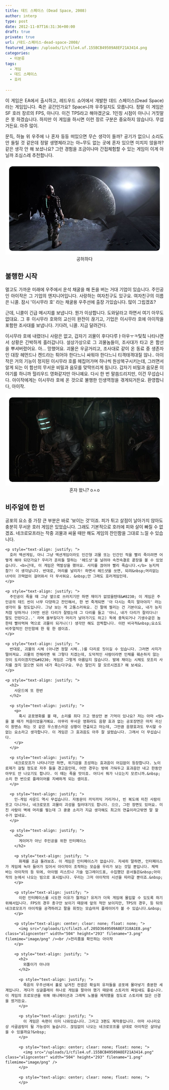 ```yaml
---
title: 데드 스페이스 (Dead Space, 2008)
author: interp
type: post
date: 2012-11-07T16:31:36+00:00
draft: true
private: true
url: /데드-스페이스-dead-space-2008/
featured_image: /uploads/1/cfile4.uf.155BCB49509A8EF21A3414.png
categories:
  - 미분류
tags:
  - 게임
  - 데드 스페이스
  - 호러

---
```

<p style="text-align: justify; ">
  이 게임은 EA에서 출시하고, 레드우드 쇼어에서 개발한 데드 스페이스(Dead Space)라는 게임입니다. 죽은 공간인가요? Space니까 우주일지도 모릅니다. 정말 이 게임은 SF 호러 장르의 FPS, 아니다. 이건 TPS라고 해야겠군요. 1인칭 시점이 아니니 거짓말은 못 하겠습니다. 하지만 이 게임을 하시면 이런 장르 구분은 중요하지 않습니다. 무섭거든요. 아주 많이.
</p>

<p style="text-align: justify; ">
  문득, 하늘 위 우주에 나 혼자 둥둥 떠있으면 무슨 생각이 들까? 공기가 없으니 소리도 안 들릴 것 같은데 정말 생명체라고는 아~무도 없는 곳에 혼자 있으면 미치지 않을까? 같은 생각 안 해 보셨나요? 그런 경험을 조금이나마 간접체험할 수 있는 게임이 이게 아닐까 조심스레 추천합니다.
</p>

<p style="text-align: center; clear: none; float: none; ">
  <img src="/uploads/1/cfile26.uf.11480149509A8EF335C979.png" class="aligncenter" width="504" height="293" filename="5.png" filemime="image/png" /><br />공허하다
</p>

## 불행한 시작

<p style="text-align: justify; ">
  멀고도 가까운 미래에 우주에서 운석 채굴을 해 돈을 버는 거대 기업이 있습니다. 주인공인 아이작은&nbsp;그 기업의 엔지니어입니다. 사랑하는 여자친구도 있구요. 여자친구의 이름은 니콜. 잠시 '이시무라 호' 라는 채굴용 우주선에 출장 가있습니다. 많이 그립겠죠?
</p>

<p style="text-align: justify; ">
  근데, 니콜이 긴급 메시지를 보냅니다. 뭔가 이상합니다. 도와달라고 하면서 여기 아무도 없대요. 그 후 이시무라 호와의 교신이 완전이 끊기고, 기업은 이시무라 호에 아이작을 포함한 조사대를&nbsp;보냅니다. 기다려, 니콜. 지금 달려간다.
</p>

<p style="text-align: justify; ">
  이시무라 호에 내렸더니 사람은 없고, 갑자기 괴물이 후다다루ㅏ아우ㅜㅋ팇칰 나타나면서 상황은 긴박하게 흘러갑니다. 설상가상으로 그 괴물놈들이, 조사대가&nbsp;타고 온&nbsp;함선을&nbsp;뿌셔버렸어요. 아&#8230; 망했어요. 괴물은 우글거리고, 조사대로 같이 온 동료 중 생존자인 대장 헤먼드나 켄드라는 튀어야 한다느니 싸워야 한다느니 티격태격대질 않나.. 아이작은 거의 기능이 정지된 이시무라 호를 헤집어가며 하나씩 원상복구시키는데, 그러면서 알게 되는 이 함선의 무서운 비밀과 음모를 맞딱뜨리게 됩니다. 갑자기 비밀과 음모론 이야기를 하니까 헐리우드 영화같지만&nbsp;아니예요. 다시 한 번 말씀드리지만, 이건 무섭습니다. 아이작에게는 이시무라 호에 온 것으로 불행한 인생역정을 겪게되거든요. 환영합니다, 아이작.
</p>

<p style="text-align: center; clear: none; float: none; ">
  <img src="/uploads/1/cfile10.uf.125F2149509A8EF2155951.png" class="aligncenter" width="504" height="293" filename="2.png" filemime="image/png" /><br />혼자 왔니? oㅅo
</p>

<p style="text-align: justify; ">
  <h2>
    비주얼에 한 번
  </h2>
  
  <p style="text-align: justify; ">
    <p>
      공포의 요소 중 가장 큰 부분은 바로 '보이는 것'이죠. 피가 튀고 살점이 날아가지 않아도 충분히 무서운 호러 게임은 있었습니다. 그래도&nbsp;기본적으로 호러에 피와 살이 빠질 수 없겠죠. 네크로모프라는 작중 괴물과 싸울 때만 해도&nbsp;게임의 잔인함을 그대로 느낄 수&nbsp;있습니다.&nbsp;
    </p>
    
    <p style="text-align: justify; ">
      호러 액션게임, 아니 그냥 액션게임이라도 인간형 괴물 또는 인간인 적을 빨리 죽이려면 어떻게 해야 되던가요? 우리가 흔히들 말하는 '헤드샷'을 날려야 속전속결로 끝장을 볼 수 있었습니다. <b>근데, 이 게임은 역발상을 했어요. 사지를 끊어야 빨리 죽습니다.</b> 능지처참?! 이 생각납니다. 반대로, 머리를 날리자! 하면서 헤드샷을 쏘면, 되려&nbsp;머리없는 녀석이 끄떡없이 걸어와서 더 무서워요. &nbsp;안 그래도 호러게임인데.
    </p>
    
    <p style="text-align: justify; ">
      주인공이 죽을 때 그냥 옆으로 쓰러지기만 하면 재미가 없었을텐데&#8230; 이 게임은 주인공의 데드 씬이 너무 다양하고 잔인해서, 한 번 죽게되면 '아 다시는 죽지 말아야지' 라는 생각이 들 정도입니다. 그냥 보는 게 고통스러워요. 긴 팔에 찔리는 건 기본이요, 내가 능지처참 당하거나 (어떤 씬은 다리가 잘렸는데 그 다리를 들고 '아니, 내가 다리가 잘리다니! 말도 안된다고..' 라며 울부짖다가 머리가 날아가기도 하고) 독에 중독되거나 기생수같은 놈한테 빨아먹혀 역으로 괴물이 되거나(!) 생각만 해도 끔찍합니다. 이런 비극적&nbsp;요소도 비주얼적인 잔인함에 한 몫 한 셈이죠.
    </p>
    
    <p style="text-align: justify; ">
      반대로, 괴물의 시체 (아니면 정말 시체..)를 다리로 짓이길 수 있습니다. 그러면 사지가 떨어져요. 괴물의 잔해라면 뭐 그렇다 치겠는데, 도덕적인 사람이라면 인체를 훼손하지 않는 것이 도리이겠지만&#8230; 게임은 그렇게 아름답지 않습니다. 발에 채이는 시체도 모조리 사지를 끊지 않으면 되려 내가 죽는다구요. 무슨 말인지 잘 모르시겠죠? 해 보세요.
    </p>
    
    <p style="text-align: justify; ">
      <h2>
        사운드에 또 한번
      </h2>
      
      <p style="text-align: justify; ">
        <p>
          혹시 공포영화를 볼 때, 소리를 죄다 끄고 영상만 본 기억이 있나요? 저는 아마 <링>을 볼 때가 처음이었을거예요. 아무리 무서운 영화라도 음향 효과 없는 공포장면은 마치 귀신이 원맨쇼 하는 것 같은 우스꽝스러운 상황이 연출되고 마는데, 그만큼 음향효과도 무시할 수 없는 요소라고 생각합니다. 이 게임은 그 효과음도 아주 잘 살렸습니다. 그래서 더 무섭습니다.
        </p>
      </p>
      
      <p style="text-align: justify; ">
        네크로모프가 나타나기만 하면, 위기감을 조성하는 효과음이 어김없이 등장합니다. 노이로제가 걸릴 정도로 자주 들을 경고음인데, 어떤 경우는 방에 가둬두고 효과음만 내고 한동안 아무도 안 나오기도 합니다. 이 때는 죽을 맛이죠. 어디서 뭐가 나오는지 모르니까.&nbsp;소리 한 번으로 플레이어를 지배하게 되는 셈이죠.
      </p>
      
      <p style="text-align: justify; ">
        인-게임 사운드 역시 무섭습니다. 자동문이 끼익끼익 거리거나, 빈 복도에 미친 사람이 웃고 다니거나, 네크로모프 괴물이 괴성을 질러대기도 합니다. 으으, 그런 장면도 있어요. 미친 사람이 벽에 머리를 찧는데 그 쿵쿵 소리가 지금 생각해도 최고의 연출이라고밖엔 말 할 수가 없네요.
      </p>
      
      <p style="text-align: justify; ">
        <h2>
          게이머가 아닌 주인공을 위한 인터페이스
        </h2>
        
        <p style="text-align: justify; ">
          화제를 조금 돌려보죠. 이 게임은 인터페이스가 없습니다. 자세히 말하면, 인터페이스가 게임에 녹아 들어가 있어서 아이작이 조작하는 모습을 우리가 보는 것일 뿐입니다. 체력 바는 아이작의 등 뒤에, 아이템 리스트나 기술 업그레이드표, 수집했던 문서들은&nbsp;아이작의 눈에서 나오는 빔으로 표시됩니다. 우리는 그저 아이작의 시선을 따라갈 뿐이죠.&nbsp;
        </p>
        
        <p style="text-align: justify; ">
          이런 인터페이스를 시도한 이유가 뭘까요? 유저가 더욱 게임에 몰입할 수 있도록 하기 위해서입니다. FPS의 경우 총구만 보이기 때문에 앞의 적만 보이지만, TPS의 경우, 등 뒤의 네크로모프가 아이작을 공격하려고 팔을 휘젓는 모습마저 플레이어가 볼 수 있습니다.&nbsp;
        </p>
        
        <p style="text-align: center; clear: none; float: none; ">
          <img src="/uploads/1/cfile25.uf.205D3649509A8EF318A1E8.png" class="aligncenter" width="504" height="293" filename="3.png" filemime="image/png" /><br />전리품을 확인하는 아이작
        </p>
        
        <p style="text-align: justify; ">
          <h2>
            외톨이가 아니야
          </h2>
          
          <p style="text-align: justify; ">
            죽음의 우주선에서 홀로 남겨진 컨셉은 확실히 유저들을 공포에 몰아넣기 충분한 세계입니다. 게다가 싱글플레이 하나로 게임을 팔아야 했기 때문에 스토리의 짜임새도 좋습니다. 이 게임의 프로모션을 위해 애니메이션과 그래픽 노블을 제작했을 정도로 스토리에 많은 신경을 썼거든요.
          </p>
          
          <p style="text-align: justify; ">
            이 게임은 속편이 이미 나와있습니다. 그리고 3편도 제작중입니다. 아마 시나리오 상 사골곰탕이 될 가능성이 높습니다. 끊임없이 나오는 네크로모프를 상대로 아이작은 살아남을 수 있을까요?&nbsp;
          </p>
          
          <p style="text-align: center; clear: none; float: none; ">
            <img src="/uploads/1/cfile4.uf.155BCB49509A8EF21A3414.png" class="aligncenter" width="504" height="293" filename="1.png" filemime="image/png" />
          </p>
          
          <p style="text-align: center; clear: none; float: none; ">
          </p>